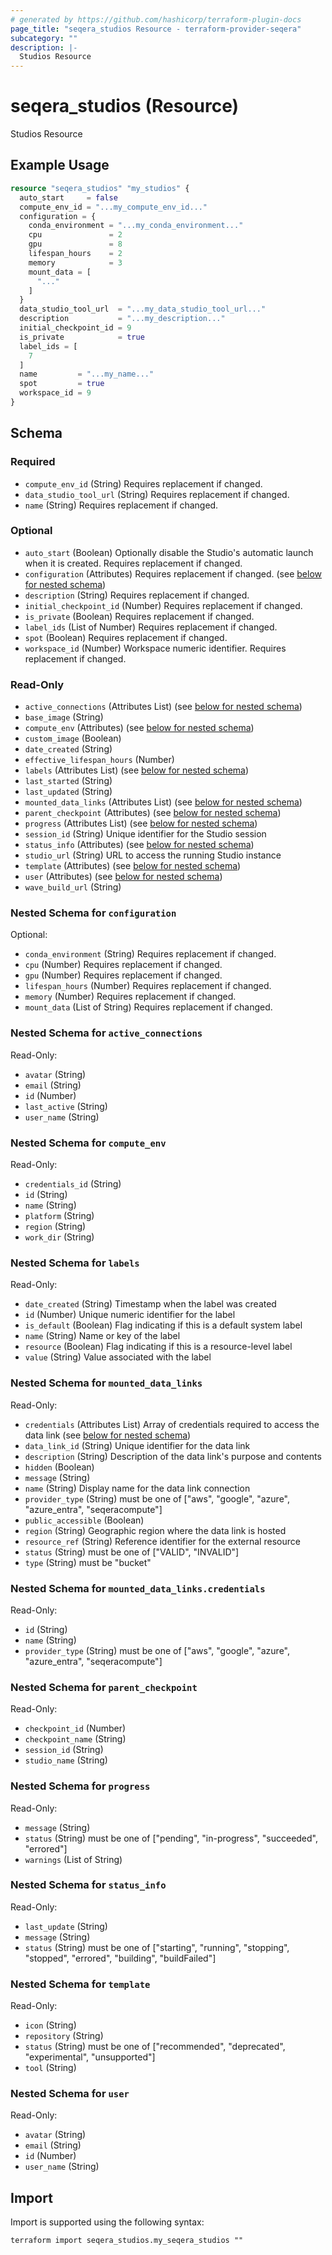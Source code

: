 ```yaml
---
# generated by https://github.com/hashicorp/terraform-plugin-docs
page_title: "seqera_studios Resource - terraform-provider-seqera"
subcategory: ""
description: |-
  Studios Resource
---
```


# seqera_studios (Resource)

Studios Resource

## Example Usage

```terraform
resource "seqera_studios" "my_studios" {
  auto_start     = false
  compute_env_id = "...my_compute_env_id..."
  configuration = {
    conda_environment = "...my_conda_environment..."
    cpu               = 2
    gpu               = 8
    lifespan_hours    = 2
    memory            = 3
    mount_data = [
      "..."
    ]
  }
  data_studio_tool_url  = "...my_data_studio_tool_url..."
  description           = "...my_description..."
  initial_checkpoint_id = 9
  is_private            = true
  label_ids = [
    7
  ]
  name         = "...my_name..."
  spot         = true
  workspace_id = 9
}
```

<!-- schema generated by tfplugindocs -->
## Schema

### Required

- `compute_env_id` (String) Requires replacement if changed.
- `data_studio_tool_url` (String) Requires replacement if changed.
- `name` (String) Requires replacement if changed.

### Optional

- `auto_start` (Boolean) Optionally disable the Studio's automatic launch when it is created. Requires replacement if changed.
- `configuration` (Attributes) Requires replacement if changed. (see [below for nested schema](#nestedatt--configuration))
- `description` (String) Requires replacement if changed.
- `initial_checkpoint_id` (Number) Requires replacement if changed.
- `is_private` (Boolean) Requires replacement if changed.
- `label_ids` (List of Number) Requires replacement if changed.
- `spot` (Boolean) Requires replacement if changed.
- `workspace_id` (Number) Workspace numeric identifier. Requires replacement if changed.

### Read-Only

- `active_connections` (Attributes List) (see [below for nested schema](#nestedatt--active_connections))
- `base_image` (String)
- `compute_env` (Attributes) (see [below for nested schema](#nestedatt--compute_env))
- `custom_image` (Boolean)
- `date_created` (String)
- `effective_lifespan_hours` (Number)
- `labels` (Attributes List) (see [below for nested schema](#nestedatt--labels))
- `last_started` (String)
- `last_updated` (String)
- `mounted_data_links` (Attributes List) (see [below for nested schema](#nestedatt--mounted_data_links))
- `parent_checkpoint` (Attributes) (see [below for nested schema](#nestedatt--parent_checkpoint))
- `progress` (Attributes List) (see [below for nested schema](#nestedatt--progress))
- `session_id` (String) Unique identifier for the Studio session
- `status_info` (Attributes) (see [below for nested schema](#nestedatt--status_info))
- `studio_url` (String) URL to access the running Studio instance
- `template` (Attributes) (see [below for nested schema](#nestedatt--template))
- `user` (Attributes) (see [below for nested schema](#nestedatt--user))
- `wave_build_url` (String)

<a id="nestedatt--configuration"></a>
### Nested Schema for `configuration`

Optional:

- `conda_environment` (String) Requires replacement if changed.
- `cpu` (Number) Requires replacement if changed.
- `gpu` (Number) Requires replacement if changed.
- `lifespan_hours` (Number) Requires replacement if changed.
- `memory` (Number) Requires replacement if changed.
- `mount_data` (List of String) Requires replacement if changed.


<a id="nestedatt--active_connections"></a>
### Nested Schema for `active_connections`

Read-Only:

- `avatar` (String)
- `email` (String)
- `id` (Number)
- `last_active` (String)
- `user_name` (String)


<a id="nestedatt--compute_env"></a>
### Nested Schema for `compute_env`

Read-Only:

- `credentials_id` (String)
- `id` (String)
- `name` (String)
- `platform` (String)
- `region` (String)
- `work_dir` (String)


<a id="nestedatt--labels"></a>
### Nested Schema for `labels`

Read-Only:

- `date_created` (String) Timestamp when the label was created
- `id` (Number) Unique numeric identifier for the label
- `is_default` (Boolean) Flag indicating if this is a default system label
- `name` (String) Name or key of the label
- `resource` (Boolean) Flag indicating if this is a resource-level label
- `value` (String) Value associated with the label


<a id="nestedatt--mounted_data_links"></a>
### Nested Schema for `mounted_data_links`

Read-Only:

- `credentials` (Attributes List) Array of credentials required to access the data link (see [below for nested schema](#nestedatt--mounted_data_links--credentials))
- `data_link_id` (String) Unique identifier for the data link
- `description` (String) Description of the data link's purpose and contents
- `hidden` (Boolean)
- `message` (String)
- `name` (String) Display name for the data link connection
- `provider_type` (String) must be one of ["aws", "google", "azure", "azure_entra", "seqeracompute"]
- `public_accessible` (Boolean)
- `region` (String) Geographic region where the data link is hosted
- `resource_ref` (String) Reference identifier for the external resource
- `status` (String) must be one of ["VALID", "INVALID"]
- `type` (String) must be "bucket"

<a id="nestedatt--mounted_data_links--credentials"></a>
### Nested Schema for `mounted_data_links.credentials`

Read-Only:

- `id` (String)
- `name` (String)
- `provider_type` (String) must be one of ["aws", "google", "azure", "azure_entra", "seqeracompute"]



<a id="nestedatt--parent_checkpoint"></a>
### Nested Schema for `parent_checkpoint`

Read-Only:

- `checkpoint_id` (Number)
- `checkpoint_name` (String)
- `session_id` (String)
- `studio_name` (String)


<a id="nestedatt--progress"></a>
### Nested Schema for `progress`

Read-Only:

- `message` (String)
- `status` (String) must be one of ["pending", "in-progress", "succeeded", "errored"]
- `warnings` (List of String)


<a id="nestedatt--status_info"></a>
### Nested Schema for `status_info`

Read-Only:

- `last_update` (String)
- `message` (String)
- `status` (String) must be one of ["starting", "running", "stopping", "stopped", "errored", "building", "buildFailed"]


<a id="nestedatt--template"></a>
### Nested Schema for `template`

Read-Only:

- `icon` (String)
- `repository` (String)
- `status` (String) must be one of ["recommended", "deprecated", "experimental", "unsupported"]
- `tool` (String)


<a id="nestedatt--user"></a>
### Nested Schema for `user`

Read-Only:

- `avatar` (String)
- `email` (String)
- `id` (Number)
- `user_name` (String)

## Import

Import is supported using the following syntax:

```shell
terraform import seqera_studios.my_seqera_studios ""
```
